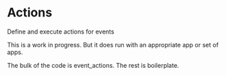 # Actions
Define and execute actions for events

This is a work in progress. But it does run with an appropriate app or set of apps.

The bulk of the code is event_actions. The rest is boilerplate.
